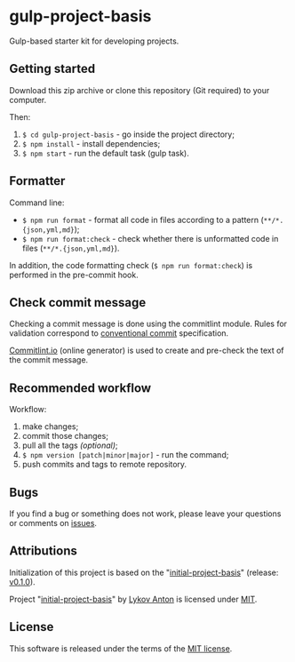 # gulp-project-basis

Gulp-based starter kit for developing projects.

## Getting started

Download this zip archive or clone this repository (Git required) to your computer.

Then:

1. `$ cd gulp-project-basis` - go inside the project directory;
2. `$ npm install` - install dependencies;
3. `$ npm start` - run the default task (gulp task).

## Formatter

Command line:

- `$ npm run format` - format all code in files according to a pattern (`**/*.{json,yml,md}`);
- `$ npm run format:check` - check whether there is unformatted code in files (`**/*.{json,yml,md}`).

In addition, the code formatting check (`$ npm run format:check`) is performed in the pre-commit hook.

## Check commit message

Checking a commit message is done using the commitlint module. Rules for validation correspond to [conventional commit](https://www.conventionalcommits.org) specification.

[Commitlint.io](https://commitlint.io) (online generator) is used to create and pre-check the text of the commit message.

## Recommended workflow

Workflow:

1. make changes;
2. commit those changes;
3. pull all the tags _(optional)_;
4. `$ npm version [patch|minor|major]` - run the command;
5. push commits and tags to remote repository.

## Bugs

If you find a bug or something does not work, please leave your questions or comments on [issues](https://github.com/ecmatonix/gulp-project-basis/issues).

## Attributions

Initialization of this project is based on the "[initial-project-basis](https://github.com/ecmatonix/initial-project-basis)" (release: [v0.1.0](https://github.com/ecmatonix/initial-project-basis/releases/tag/v0.1.0)).

Project "[initial-project-basis](https://github.com/ecmatonix/initial-project-basis)" by [Lykov Anton](https://github.com/ecmatonix) is licensed under [MIT](https://github.com/ecmatonix/initial-project-basis/blob/master/LICENSE).

## License

This software is released under the terms of the [MIT license](https://github.com/ecmatonix/gulp-project-basis/blob/master/LICENSE).
